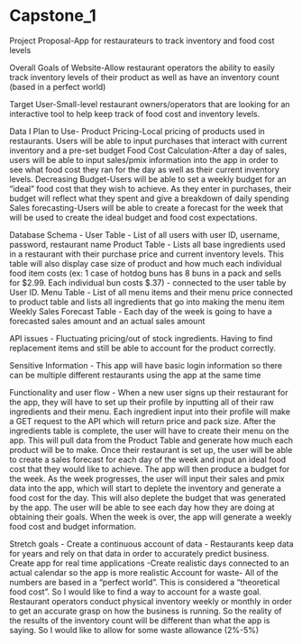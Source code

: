 # Capstone_1

Project Proposal-App for restaurateurs to track inventory and food cost levels

Overall Goals of Website-Allow restaurant operators the ability to easily track inventory levels of their product as well as have an inventory count (based in a perfect world)

Target User-Small-level restaurant owners/operators that are looking for an interactive tool to help keep track of food cost and inventory levels.

Data I Plan to Use-	Product Pricing-Local pricing of products used in restaurants. Users will be able to input purchases that interact with current inventory and a pre-set budget 
			Food Cost Calculation-After a day of sales, users will be able to input sales/pmix information into the app in order to see what food cost they ran for the day as well as their current inventory levels.
			Decreasing Budget-Users will be able to set a weekly budget for an “ideal” food cost that they wish to achieve. As they enter in purchases, their budget will reflect what they spent and give a breakdown of daily spending
			Sales forecasting-Users will be able to create a forecast for the week that will be used to create the ideal budget and food cost expectations. 



Database Schema - 
User Table - List of all users with user ID, username, password, restaurant name
Product Table - Lists all base ingredients used in a restaurant with their purchase price and current inventory levels. This table will also display case size of product and how much each individual food item costs (ex: 1 case of hotdog buns has 8 buns in a pack and sells for $2.99. Each individual bun costs $.37) - connected to the user table by User ID.
Menu Table - List of all menu items and their menu price connected to product table and lists all ingredients that go into making the menu item
Weekly Sales Forecast Table - Each day of the week is going to have a forecasted sales amount and an actual sales amount

API issues - Fluctuating pricing/out of stock ingredients. Having to find replacement items and still be able to account for the product correctly.

Sensitive Information - This app will have basic login information so there can be multiple different restaurants using the app at the same time

Functionality and user flow - When a new user signs up their restaurant for the app, they will have to set up their profile by inputting all of their raw ingredients and their menu. Each ingredient input into their profile will make a GET request to the API which will return price and pack size. 
After the ingredients table is complete, the user will have to create their menu on the app. This will pull data from the Product Table and generate how much each product will be to make.
Once their restaurant is set up, the user will be able to create a sales forecast for each day of the week and input an ideal food cost that they would like to achieve. The app will then produce a budget for the week.
As the week progresses, the user will input their sales and pmix data into the app, which will start to deplete the inventory and generate a food cost for the day. This will also deplete the budget that was generated by the app. The user will be able to see each day how they are doing at obtaining their goals. 
When the week is over, the app will generate a weekly food cost and budget information. 


Stretch goals -
 Create a continuous account of data - Restaurants keep data for years and rely on that data in order to accurately predict business.
Create app for real time applications -Create realistic days connected to an actual calendar so the app is more realistic
Account for waste- All of the numbers are based in a “perfect world”. This is considered a “theoretical food cost”. So I would like to find a way to account for a waste goal. Restaurant operators conduct physical inventory weekly or monthly in order to get an accurate grasp on how the business is running. So the reality of the results of the  inventory count will be different than what the app is saying. So I would like to allow for some waste allowance (2%-5%)

